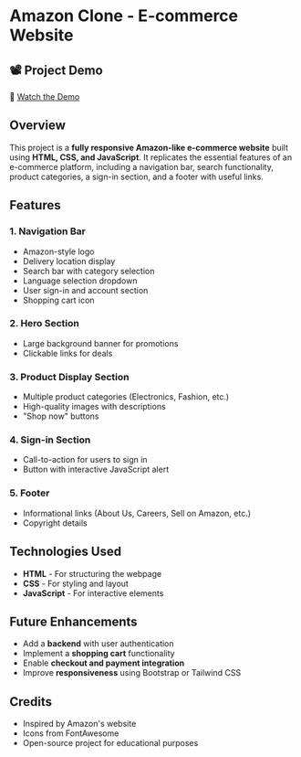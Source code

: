 # Amazon Clone - E-commerce Website

## 📽️ Project Demo  
🔗 [Watch the Demo](https://youtu.be/ybMcjF33MP8)  

## Overview
This project is a **fully responsive Amazon-like e-commerce website** built using **HTML, CSS, and JavaScript**. It replicates the essential features of an e-commerce platform, including a navigation bar, search functionality, product categories, a sign-in section, and a footer with useful links.

## Features

### 1. Navigation Bar
- Amazon-style logo
- Delivery location display
- Search bar with category selection
- Language selection dropdown
- User sign-in and account section
- Shopping cart icon

### 2. Hero Section
- Large background banner for promotions
- Clickable links for deals

### 3. Product Display Section
- Multiple product categories (Electronics, Fashion, etc.)
- High-quality images with descriptions
- "Shop now" buttons

### 4. Sign-in Section
- Call-to-action for users to sign in
- Button with interactive JavaScript alert

### 5. Footer
- Informational links (About Us, Careers, Sell on Amazon, etc.)
- Copyright details

## Technologies Used
- **HTML** - For structuring the webpage
- **CSS** - For styling and layout
- **JavaScript** - For interactive elements


## Future Enhancements
- Add a **backend** with user authentication
- Implement a **shopping cart** functionality
- Enable **checkout and payment integration**
- Improve **responsiveness** using Bootstrap or Tailwind CSS

## Credits
- Inspired by Amazon's website
- Icons from FontAwesome
- Open-source project for educational purposes


